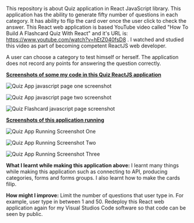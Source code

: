 This repository is about Quiz application in React JavaScript library. This application has the ability to generate fifty number of questions in each category. It has 
ability to flip the card over once the user click to check the answer. This React web application is based YouTube video called "How To Build A Flashcard Quiz With React"
and it's URL is: https://www.youtube.com/watch?v=hEtZ040fsD8 . I watched and studied this video as part of becoming competent ReactJS web developer. 

A user can choose a category to test himself or herself. The application does not record any points for answering the question correctly. 

<ins>**Screenshots of some my code in this Quiz ReactJS application**</ins>

![Quiz App javascript page one screenshot](https://user-images.githubusercontent.com/53160725/189505315-4b553866-3a3e-40dd-94c5-a9738b08d4ea.PNG)

![Quiz App javascript page two screenshot](https://user-images.githubusercontent.com/53160725/189505341-d3122ec5-a071-44eb-96ae-91f62492bbed.PNG)

![Quiz Flashcard javascript page screenshot](https://user-images.githubusercontent.com/53160725/189505343-330cf158-2966-4e59-bfff-1d598abd90c9.PNG)

<ins>**Screenshots of this application running**</ins>

![Quiz App Running Screenshot One](https://user-images.githubusercontent.com/53160725/189506379-0039b730-7267-4b85-81d7-ea2d09fc623d.png)

![Quiz App Running Screenshot Two](https://user-images.githubusercontent.com/53160725/189506382-9f55362a-f834-47e7-bbe4-c604380a73c9.png)

![Quiz App Running Screenshot Three](https://user-images.githubusercontent.com/53160725/189506397-cbf74f80-9557-43b6-8ea0-25a7eb260ff3.png)

**What I learnt while making this application above:** I learnt many things while making this application such as connecting to API, producing categories, forms and 
forms groups. I also learnt how to make the cards filip.   

**How might I improve:** Limit the number of questions that user type in. For example, user type in between 1 and 50. Redeploy this React web application again for my 
Visual Studios Code software so that code can be seen by public.     

<!--# React-App-Quiz
This repository is making Quiz ReactJS web application by using Visual Studios Code.  Website: https://rahulk93.github.io/React-App-Quiz-->
